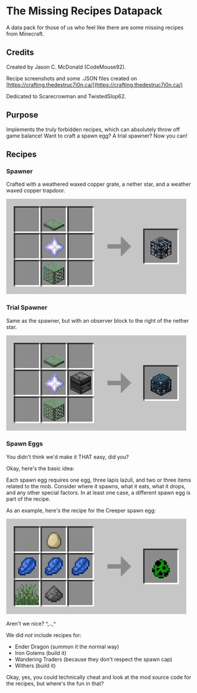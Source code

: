# The Missing Recipes Datapack

A data pack for those of us who feel like there are some missing recipes from Minecraft.

## Credits

Created by Jason C. McDonald (CodeMouse92).

Recipe screenshots and some .JSON files created on [https://crafting.thedestruc7i0n.ca/](https://crafting.thedestruc7i0n.ca/)

Dedicated to Scarecrowman and TwistedSlop62.

## Purpose

Implements the truly forbidden recipes, which can absolutely throw off game
balance! Want to craft a spawn egg? A trial spawner? Now you can!

## Recipes

### Spawner

Crafted with a weathered waxed copper grate, a nether star, and a weather waxed copper trapdoor.

![Bell](img/spawner.png)

### Trial Spawner

Same as the spawner, but with an observer block to the right of the nether star.

![Bell](img/trial_spawner.png)

### Spawn Eggs

You didn't think we'd make it THAT easy, did you?

Okay, here's the basic idea:

Each spawn egg requires one egg, three lapis lazuli, and two or three items
related to the mob. Consider where it spawns, what it eats, what it drops,
and any other special factors. In at least one case, a different spawn egg
is part of the recipe.

As an example, here's the recipe for the Creeper spawn egg:

![Creeper Egg](img/creeper_spawn_egg.png)

Aren't we nice? ^,..,^

We did _not_ include recipes for:

* Ender Dragon (summon it the normal way)
* Iron Golems (build it)
* Wandering Traders (because they don't respect the spawn cap)
* Withers (build it)

Okay, yes, you could technically cheat and look at the mod source code for the
recipes, but where's the fun in that?

